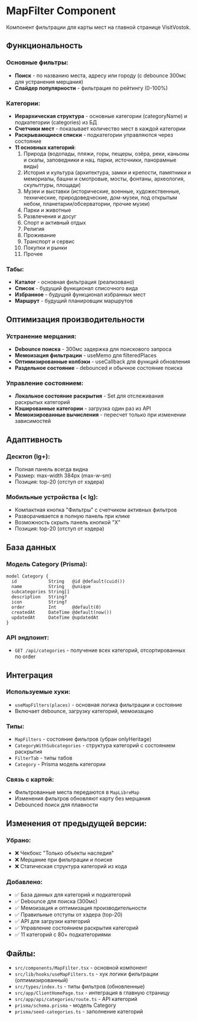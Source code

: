 # MapFilter Component

Компонент фильтрации для карты мест на главной странице VisitVostok.

## Функциональность

### Основные фильтры:
- **Поиск** - по названию места, адресу или городу (с debounce 300мс для устранения мерцания)
- **Слайдер популярности** - фильтрация по рейтингу (0-100%)

### Категории:
- **Иерархическая структура** - основные категории (categoryName) и подкатегории (categories) из БД
- **Счетчики мест** - показывает количество мест в каждой категории
- **Раскрывающиеся списки** - подкатегории управляются через состояние
- **11 основных категорий**:
  1. Природа (водопады, пляжи, горы, пещеры, озёра, реки, каньоны и скалы, заповедники и нац. парки, источники, панорамные виды)
  2. История и культура (архитектура, замки и крепости, памятники и мемориалы, башни и смотровые, мосты, фонтаны, археология, скульптуры, площади)
  3. Музеи и выставки (исторические, военные, художественные, технические, природоведческие, дом-музеи, под открытым небом, планетарии/обсерватории, прочие музеи)
  4. Парки и животные
  5. Развлечения и досуг
  6. Спорт и активный отдых
  7. Религия
  8. Проживание
  9. Транспорт и сервис
  10. Покупки и рынки
  11. Прочее

### Табы:
- **Каталог** - основная фильтрация (реализовано)
- **Список** - будущий функционал списочного вида
- **Избранное** - будущий функционал избранных мест
- **Маршрут** - будущий планировщик маршрутов

## Оптимизация производительности

### Устранение мерцания:
- **Debounce поиска** - 300мс задержка для поискового запроса
- **Мемоизация фильтрации** - useMemo для filteredPlaces
- **Оптимизированные колбэки** - useCallback для функций обновления
- **Раздельное состояние** - debounced и обычное состояние поиска

### Управление состоянием:
- **Локальное состояние раскрытия** - Set для отслеживания раскрытых категорий
- **Кэшированные категории** - загрузка один раз из API
- **Мемоизированные вычисления** - пересчет только при изменении зависимостей

## Адаптивность

### Десктоп (lg+):
- Полная панель всегда видна
- Размер: max-width 384px (max-w-sm)
- Позиция: top-20 (отступ от хэдера)

### Мобильные устройства (< lg):
- Компактная кнопка "Фильтры" с счетчиком активных фильтров
- Разворачивается в полную панель при клике
- Возможность скрыть панель кнопкой "X"
- Позиция: top-20 (отступ от хэдера)

## База данных

### Модель Category (Prisma):
```prisma
model Category {
  id            String   @id @default(cuid())
  name          String   @unique
  subcategories String[]
  description   String?
  icon          String?
  order         Int      @default(0)
  createdAt     DateTime @default(now())
  updatedAt     DateTime @updatedAt
}
```

### API эндпоинт:
- `GET /api/categories` - получение всех категорий, отсортированных по order

## Интеграция

### Используемые хуки:
- `useMapFilters(places)` - основная логика фильтрации и состояние
- Включает debounce, загрузку категорий, мемоизацию

### Типы:
- `MapFilters` - состояние фильтров (убран onlyHeritage)
- `CategoryWithSubcategories` - структура категорий с состоянием раскрытия
- `FilterTab` - типы табов
- `Category` - Prisma модель категории

### Связь с картой:
- Фильтрованные места передаются в `MapLibreMap`
- Изменения фильтров обновляют карту без мерцания
- Debounced поиск для плавности

## Изменения от предыдущей версии:

### Убрано:
- ❌ Чекбокс "Только объекты наследия"
- ❌ Мерцание при фильтрации и поиске
- ❌ Статическая структура категорий из кода

### Добавлено:
- ✅ База данных для категорий и подкатегорий
- ✅ Debounce для поиска (300мс)
- ✅ Мемоизация и оптимизация производительности
- ✅ Правильные отступы от хэдера (top-20)
- ✅ API для загрузки категорий
- ✅ Управление состоянием раскрытия категорий
- ✅ 11 категорий с 80+ подкатегориями

## Файлы:
- `src/components/MapFilter.tsx` - основной компонент
- `src/lib/hooks/useMapFilters.ts` - хук логики фильтрации (оптимизированный)
- `src/types/index.ts` - типы фильтров (обновленные)
- `src/app/ClientHomePage.tsx` - интеграция в главную страницу
- `src/app/api/categories/route.ts` - API категорий
- `prisma/schema.prisma` - модель Category
- `prisma/seed-categories.ts` - заполнение категорий 